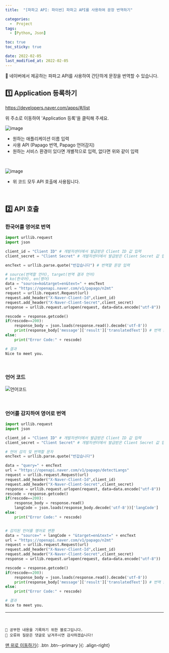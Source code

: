 ```yaml
---
title:  "[파파고 API: 파이썬] 파파고 API를 사용하여 문장 번역하기" 

categories:
  -  Project 
tags:
  - [Python, Json]

toc: true
toc_sticky: true

date: 2022-02-05
last_modified_at: 2022-02-05
---
```


🔔 네이버에서 제공하는 파파고 API를 사용하여 간단하게 문장을 번역할 수 있습니다.

## 1️⃣ Application 등록하기

<https://developers.naver.com/apps/#/list>

위 주소로 이동하여 'Application 등록'을 클릭해 주세요.  

![image](https://user-images.githubusercontent.com/45157347/152630607-8052d1fa-7a7a-4067-b6c6-a787b2207857.png)

- 원하는 애플리케이션 이름 입력
- 사용 API (Papago 번역, Papago 언어감지)
- 원하는 서비스 환경이 있다면 개별적으로 입력, 없다면 위와 같이 입력

<br>

![image](https://user-images.githubusercontent.com/45157347/152630646-e1e6fdfd-c973-4cd4-bd7e-5abfaaa8cd97.png)

- 위 코드 모두 API 호출에 사용됩니다.

<br>

## 2️⃣ API 호출
### 한국어를 영어로 번역  

```python
import urllib.request
import json

client_id = "Client ID" # 개발자센터에서 발급받은 Client ID 값 입력
client_secret = "Client Secret" # 개발자센터에서 발급받은 Client Secret 값 입력

encText = urllib.parse.quote("반갑습니다") # 번역할 문장 입력

# source(번역할 언어), target(번역 결과 언어)
# ko(한국어), en(영어)
data = "source=ko&target=en&text=" + encText
url = "https://openapi.naver.com/v1/papago/n2mt"
request = urllib.request.Request(url)
request.add_header("X-Naver-Client-Id",client_id)
request.add_header("X-Naver-Client-Secret",client_secret)
response = urllib.request.urlopen(request, data=data.encode("utf-8"))

rescode = response.getcode()
if(rescode==200):
    response_body = json.loads(response.read().decode('utf-8'))
    print(response_body['message']['result']['translatedText']) # 번역 출력
else:
    print("Error Code:" + rescode)
```


```python
# 결과
Nice to meet you.
```



<br>

### 언어 코드

![언어코드](https://user-images.githubusercontent.com/45157347/152630876-47c38c56-9bd0-4698-993e-9410b34bb1ff.png)

<br>

### 언어를 감지하여 영어로 번역

```python
import urllib.request
import json

client_id = "Client ID" # 개발자센터에서 발급받은 Client ID 값 입력
client_secret = "Client Secret" # 개발자센터에서 발급받은 Client Secret 값 입력

# 언어 감지 및 번역할 문자
encText = urllib.parse.quote("반갑습니다")

data = "query=" + encText
url = "https://openapi.naver.com/v1/papago/detectLangs"
request = urllib.request.Request(url)
request.add_header("X-Naver-Client-Id",client_id)
request.add_header("X-Naver-Client-Secret",client_secret)
response = urllib.request.urlopen(request, data=data.encode("utf-8"))
rescode = response.getcode()
if(rescode==200):
    response_body = response.read()
    langCode = json.loads(response_body.decode('utf-8'))['langCode']
else:
    print("Error Code:" + rescode)


# 감지된 언어를 영어로 변환
data = "source=" + langCode + "&target=en&text=" + encText
url = "https://openapi.naver.com/v1/papago/n2mt"
request = urllib.request.Request(url)
request.add_header("X-Naver-Client-Id",client_id)
request.add_header("X-Naver-Client-Secret",client_secret)
response = urllib.request.urlopen(request, data=data.encode("utf-8"))

rescode = response.getcode()
if(rescode==200):
    response_body = json.loads(response.read().decode('utf-8'))
    print(response_body['message']['result']['translatedText']) # 번역 출력
else:
    print("Error Code:" + rescode)
```

```python
# 결과
Nice to meet you.
```

***
<br>

    💾 공부한 내용을 기록하기 위한 블로그입니다.
    📄 오류와 질문은 댓글로 남겨주시면 감사하겠습니다!

[맨 위로 이동하기](#){: .btn .btn--primary }{: .align-right}